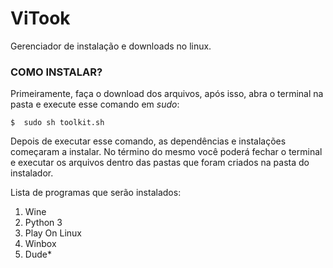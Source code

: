 # ViTook
Gerenciador de instalação e downloads no linux. 


### COMO INSTALAR?
Primeiramente, faça o download dos arquivos, após isso, 
abra o terminal na pasta e execute esse comando em *sudo*:
```
$  sudo sh toolkit.sh
```
Depois de executar esse comando, as dependências e instalações começaram a instalar. 
No término do mesmo você poderá fechar o terminal e executar os arquivos dentro das pastas que 
foram criados na pasta do instalador.

Lista de programas que serão instalados:
  1. Wine
  2. Python 3
  3. Play On Linux
  4. Winbox
  5. Dude*
